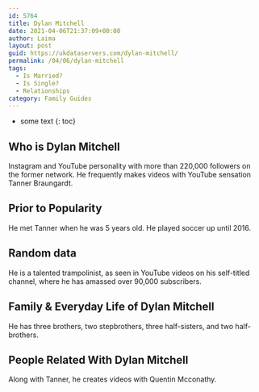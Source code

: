 ```yaml
---
id: 5764
title: Dylan Mitchell
date: 2021-04-06T21:37:09+00:00
author: Laima
layout: post
guid: https://ukdataservers.com/dylan-mitchell/
permalink: /04/06/dylan-mitchell
tags:
  - Is Married?
  - Is Single?
  - Relationships
category: Family Guides
---
```


* some text
{: toc}


## Who is Dylan Mitchell
                  
                  
                  
Instagram and YouTube personality with more than 220,000 followers on the former network. He frequently makes videos with YouTube sensation Tanner Braungardt.
                  
              
            
              
            
                
                
                
## Prior to Popularity
                  
                  
                  
He met Tanner when he was 5 years old. He played soccer up until 2016.
                  
              
            
              
            
                
                
                
## Random data
                  
                  
                  
He is a talented trampolinist, as seen in YouTube videos on his self-titled channel, where he has amassed over 90,000 subscribers. 
                  
              
            
              
            
                
                
                
## Family & Everyday Life of Dylan Mitchell
                  
                  
                  
He has three brothers, two stepbrothers, three half-sisters, and two half-brothers.
                  
              
            
              
            
                
                
                
## People Related With Dylan Mitchell
                  
                  
                  
Along with Tanner, he creates videos with Quentin Mcconathy.
                  
              
            
              
            
                
              
            
              
              
            
            
              
            
          
          
          
